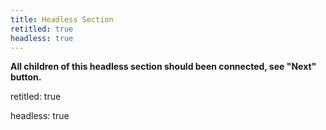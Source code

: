 ```yaml
---
title: Headless Section
retitled: true
headless: true
---
```


**All children of this headless section should been connected, see "Next" button.**

retitled: true

headless: true